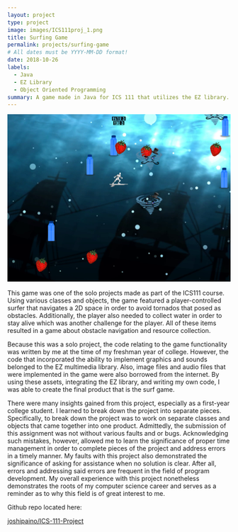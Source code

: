 ```yaml
---
layout: project
type: project
image: images/ICS111proj_1.png
title: Surfing Game
permalink: projects/surfing-game
# All dates must be YYYY-MM-DD format!
date: 2018-10-26
labels:
  - Java
  - EZ Library
  - Object Oriented Programming
summary: A game made in Java for ICS 111 that utilizes the EZ library.
---
```


<img class="ui medium right floated rounded image" src="../images/ICS111proj_icon.png">

This game was one of the solo projects made as part of the ICS111 course. Using various classes and objects, the game featured a player-controlled surfer that navigates a 2D space in order to avoid tornados that posed as obstacles.  Additionally, the player also needed to collect water in order to stay alive which was another challenge for the player.  All of these items resulted in a game about obstacle navigation and resource collection.

Because this was a solo project, the code relating to the game functionality was written by me at the time of my freshman year of college.  However, the code that incorporated the ability to implement graphics and sounds belonged to the EZ multimedia library.  Also, image files and audio files that were implemented in the game were also borrowed from the internet.  By using these assets, integrating the EZ library, and writing my own code, I was able to create the final product that is the surf game.   

There were many insights gained from this project, especially as a first-year college student.  I learned to break down the project into separate pieces.  Specifically, to break down the project was to work on separate classes and objects that came together into one product.  Admittedly, the submission of this assignment was not without various faults and or bugs.  Acknowledging such mistakes, however, allowed me to learn the significance of proper time management in order to complete pieces of the project and address errors in a timely manner.  My faults with this project also demonstrated the significance of asking for assistance when no solution is clear.  After all, errors and addressing said errors are frequent in the field of program development.  My overall experience with this project nonetheless demonstrates the roots of my computer science career and serves as a reminder as to why this field is of great interest to me.


Github repo located here:

<a href="https://github.com/joshipaino/ICS-111-Project"><i class="large github icon "></i>joshipaino/ICS-111-Project</a>
